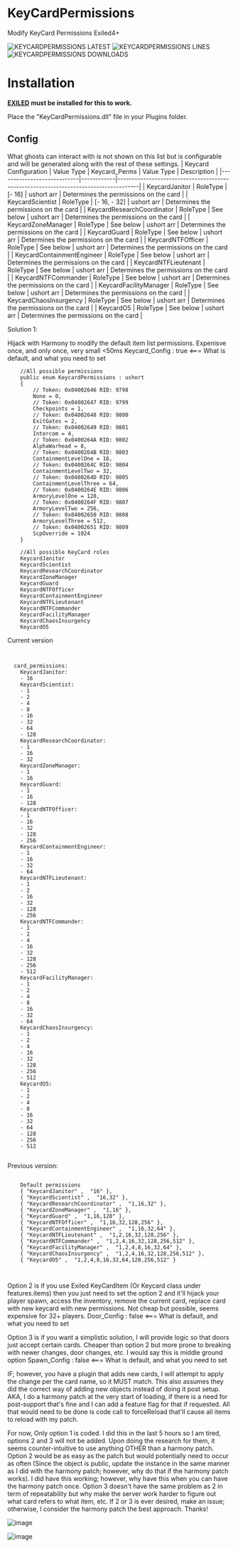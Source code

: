 # KeyCardPermissions
Modify KeyCard Permissions Exiled4+

![KEYCARDPERMISSIONS LATEST](https://img.shields.io/github/v/release/Undid-Iridium/KeyCardPermissions?include_prereleases&style=flat-square)
![KEYCARDPERMISSIONS LINES](https://img.shields.io/tokei/lines/github/Undid-Iridium/KeyCardPermissions)
![KEYCARDPERMISSIONS DOWNLOADS](https://img.shields.io/github/downloads/Undid-Iridium/KeyCardPermissions/total?style=flat-square)


# Installation

**[EXILED](https://github.com/galaxy119/EXILED) must be installed for this to work.**

Place the "KeyCardPermissions.dll" file in your Plugins folder.



## Config
What ghosts can interact with is not shown on this list but is configurable and will be generated along with the rest of these settings.
| Keycard Configuration      | Value Type | Keycard_Perms | Value Type | Description                                            |
|----------------------------|------------|-------------------------------------------------------------------------------------|
| KeycardJanitor             | RoleType   | [- 16]        | ushort arr | Determines the permissions on the card                 |
| KeycardScientist           | RoleType   | [- 16, - 32]  | ushort arr | Determines the permissions on the card                 |
| KeycardResearchCoordinator | RoleType   | See below     | ushort arr | Determines the permissions on the card                 |
| KeycardZoneManager         | RoleType   | See below     | ushort arr | Determines the permissions on the card                 |
| KeycardGuard               | RoleType   | See below     | ushort arr | Determines the permissions on the card                 |
| KeycardNTFOfficer          | RoleType   | See below     | ushort arr | Determines the permissions on the card                 |
| KeycardContainmentEngineer | RoleType   | See below     | ushort arr | Determines the permissions on the card                 |
| KeycardNTFLieutenant       | RoleType   | See below     | ushort arr | Determines the permissions on the card                 |
| KeycardNTFCommander        | RoleType   | See below     | ushort arr | Determines the permissions on the card                 |
| KeycardFacilityManager     | RoleType   | See below     | ushort arr | Determines the permissions on the card                 |
| KeycardChaosInsurgency     | RoleType   | See below     | ushort arr | Determines the permissions on the card                 |
| KeycardO5                  | RoleType   | See below     | ushort arr | Determines the permissions on the card                 |

Solution 1:

Hijack with Harmony to modify the default item list permissions. Expenisve once, and only once, very small <50ms 
Keycard_Config : true <=== What is default, and what you need to set


```
	//All possible permissions
	public enum KeycardPermissions : ushort
	{
		// Token: 0x04002646 RID: 9798
		None = 0,
		// Token: 0x04002647 RID: 9799
		Checkpoints = 1,
		// Token: 0x04002648 RID: 9800
		ExitGates = 2,
		// Token: 0x04002649 RID: 9801
		Intercom = 4,
		// Token: 0x0400264A RID: 9802
		AlphaWarhead = 8,
		// Token: 0x0400264B RID: 9803
		ContainmentLevelOne = 16,
		// Token: 0x0400264C RID: 9804
		ContainmentLevelTwo = 32,
		// Token: 0x0400264D RID: 9805
		ContainmentLevelThree = 64,
		// Token: 0x0400264E RID: 9806
		ArmoryLevelOne = 128,
		// Token: 0x0400264F RID: 9807
		ArmoryLevelTwo = 256,
		// Token: 0x04002650 RID: 9808
		ArmoryLevelThree = 512,
		// Token: 0x04002651 RID: 9809
		ScpOverride = 1024
	}
	
	//All possible KeyCard roles
	KeycardJanitor
	KeycardScientist
	KeycardResearchCoordinator
	KeycardZoneManager
	KeycardGuard
	KeycardNTFOfficer
	KeycardContainmentEngineer
	KeycardNTFLieutenant
	KeycardNTFCommander
	KeycardFacilityManager
	KeycardChaosInsurgency
	KeycardO5
```
Current version
``` 


  card_permissions:
    KeycardJanitor:
    - 16
    KeycardScientist:
    - 1
    - 2
    - 4
    - 8
    - 16
    - 32
    - 64
    - 128
    KeycardResearchCoordinator:
    - 1
    - 16
    - 32
    KeycardZoneManager:
    - 1
    - 16
    KeycardGuard:
    - 1
    - 16
    - 128
    KeycardNTFOfficer:
    - 1
    - 16
    - 32
    - 128
    - 256
    KeycardContainmentEngineer:
    - 1
    - 16
    - 32
    - 64
    KeycardNTFLieutenant:
    - 1
    - 2
    - 16
    - 32
    - 128
    - 256
    KeycardNTFCommander:
    - 1
    - 2
    - 4
    - 16
    - 32
    - 128
    - 256
    - 512
    KeycardFacilityManager:
    - 1
    - 2
    - 4
    - 8
    - 16
    - 32
    - 64
    KeycardChaosInsurgency:
    - 1
    - 2
    - 4
    - 16
    - 32
    - 128
    - 256
    - 512
    KeycardO5:
    - 1
    - 2
    - 4
    - 8
    - 16
    - 32
    - 64
    - 128
    - 256
    - 512
    
```

Previous version: 

```
	
	Default permissions
	{ "KeycardJanitor" ,  "16" },
	{ "KeycardScientist" ,  "16,32" },
	{ "KeycardResearchCoordinator" ,  "1,16,32" },
	{ "KeycardZoneManager" ,  "1,16" },
	{ "KeycardGuard" ,  "1,16,128" },
	{ "KeycardNTFOfficer" ,  "1,16,32,128,256" },
	{ "KeycardContainmentEngineer" ,  "1,16,32,64" },
	{ "KeycardNTFLieutenant" ,  "1,2,16,32,128,256" },
	{ "KeycardNTFCommander" ,  "1,2,4,16,32,128,256,512" },
	{ "KeycardFacilityManager" ,  "1,2,4,8,16,32,64" },
	{ "KeycardChaosInsurgency" ,  "1,2,4,16,32,128,256,512" },
	{ "KeycardO5" ,  "1,2,4,8,16,32,64,128,256,512" }

	
```



Option 2 is if you use Exiled KeyCardItem (Or Keycard class under features.items) then you just need to set the option 2 and it'll hijack your player spawn, access the inventory, remove the current card, replace card with new keycard with new permissions. Not cheap but possible, seems expensive for 32+ players.
Door_Config : false <=== What is default, and what you need to set


Option 3 is if you want a simplistic solution, I will provide logic so that doors just accept certain cards. Cheaper than option 2 but more prone to breaking with newer changes, door changes, etc. I would say this is middle ground option
Spawn_Config : false <=== What is default, and what you need to set


IF; however, you have a plugin that adds new cards, I will attempt to apply the change per the card name, so it MUST match. 
This also assumes they did the correct way of adding new objects instead of doing it post setup. 
AKA, I do a harmony patch at the very start of loading, if there is a need for post-support that's fine and I can add a feature flag for that if requested. 
All that would need to be done is code call to forceReload that'll cause all items to reload with my patch. 

For now, Only option 1 is coded. I did this in the last 5 hours so I am tired, options 2 and 3 will not be added. Upon doing the research for them, it seems counter-intuitive to use anything OTHER than a harmony patch. Option 2 would be as easy as the patch but would potentially need to occur as often (Since the object is public, update the instance in the same manner as I did with the harmony patch; however, why do that if the harmony patch works). I did have this working; however, why have this when you can have the harmony patch once. Option 3 doesn't have the same problem as 2 in term of repeatability but why make the server work harder to figure out what card refers to what item, etc. If 2 or 3 is ever desired, make an issue; otherwise, I consider the harmony patch the best approach. Thanks!


![image](https://user-images.githubusercontent.com/24619207/147803086-ad12faa4-fb1c-462f-841d-ae5899240009.png)

![image](https://user-images.githubusercontent.com/24619207/147803089-7e585c19-65e8-4c2d-a3c0-b7eb3c07d2c3.png)

